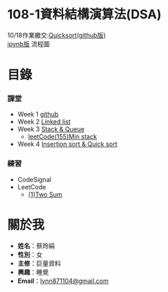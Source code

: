 # **108-1資料結構演算法(DSA)**
10/18作業繳交:[Quicksort(github版)](https://github.com/lynn871104/lynn/blob/master/week4/Quicksort.md)  
             [ipynb版](https://github.com/lynn871104/lynn/blob/master/week4/quicksort.ipynb)
             流程圖

# **目錄**
### 課堂  
* Week 1 [github](https://github.com/lynn871104/lynn/tree/master/week1)
* Week 2 [Linked list](https://github.com/lynn871104/lynn/tree/master/week2)
* Week 3 [Stack & Queue](https://github.com/lynn871104/lynn/tree/master/week3)
     * [leetCode(155)Min stack](https://github.com/lynn871104/lynn/blob/master/week3/(155)Min%20Stack)
* Week 4 [Insertion sort & Quick sort](https://github.com/lynn871104/lynn/tree/master/week4)  
### 練習
* CodeSignal
* LeetCode
    * [(1)Two Sum](https://github.com/lynn871104/lynn/blob/master/leetcode%E7%B7%B4%E7%BF%92/(1)Two%20Sum)
# 關於我
* **姓名**：蔡玲絹
* **性別**：女
* **主修**：巨量資料
* **興趣**：睡覺
* **Email**：lynn871104@gmail.com
